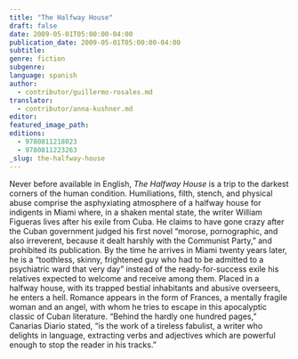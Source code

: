 ```yaml
---
title: "The Halfway House"
draft: false
date: 2009-05-01T05:00:00-04:00
publication_date: 2009-05-01T05:00:00-04:00
subtitle:
genre: fiction
subgenre:
language: spanish
author:
  - contributor/guillermo-rosales.md
translator:
  - contributor/anna-kushner.md
editor:
featured_image_path:
editions:
  - 9780811218023
  - 9780811223263
_slug: the-halfway-house
---
```


Never before available in English, _The Halfway House_ is a trip to the darkest corners of the human condition. Humiliations, filth, stench, and physical abuse comprise the asphyxiating atmosphere of a halfway house for indigents in Miami where, in a shaken mental state, the writer William Figueras lives after his exile from Cuba. He claims to have gone crazy after the Cuban government judged his first novel “morose, pornographic, and also irreverent, because it dealt harshly with the Communist Party,” and prohibited its publication. By the time he arrives in Miami twenty years later, he is a “toothless, skinny, frightened guy who had to be admitted to a psychiatric ward that very day” instead of the ready-for-success exile his relatives expected to welcome and receive among them. Placed in a halfway house, with its trapped bestial inhabitants and abusive overseers, he enters a hell. Romance appears in the form of Frances, a mentally fragile woman and an angel, with whom he tries to escape in this apocalyptic classic of Cuban literature. “Behind the hardly one hundred pages,” Canarias Diario stated, “is the work of a tireless fabulist, a writer who delights in language, extracting verbs and adjectives which are powerful enough to stop the reader in his tracks.”

